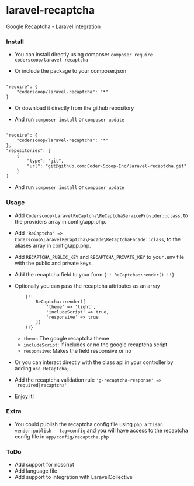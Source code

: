 # laravel-recaptcha
Google Recaptcha - Laravel integration

### Install

 - You can install directly using composer `composer require coderscoop/laravel-recaptcha`

 - Or include the package to your composer.json

```

"require": {
    "coderscoop/laravel-recaptcha": "*"
}

```

 - Or download it directly from the github repository

 - And run `composer install` or `composer update`

```

"require": {
    "coderscoop/laravel-recaptcha": "*"
},
"repositories": [
    {
        "type": "git",
        "url": "git@github.com:Coder-Scoop-Inc/laravel-recaptcha.git"
    }
]

```

 - And run `composer install` or `composer update`

### Usage

 - Add `Coderscoop\LaravelReCaptcha\ReCaptchaServiceProvider::class`, to the providers array in config\app.php.

 - Add `'ReCaptcha' => Coderscoop\LaravelReCaptcha\Facade\ReCaptchaFacade::class`, to the aliases array in config\app.php.

 - Add `RECAPTCHA_PUBLIC_KEY` and `RECAPTCHA_PRIVATE_KEY` to your .env file with the public and private keys.

 - Add the recaptcha field to your form `{!! ReCaptcha::render() !!}`

 - Optionally you can pass the recaptcha attributes as an array
    ```
        {!! 
            ReCaptcha::render([
                'theme' => 'light',
                'includeScript' => true,
                'responsive' => true
            ]) 
        !!}
    ```
    - `theme`: The google recaptcha theme
    - `includeScript`: If includes or no the google recaptcha script
    - `responsive`: Makes the field responsive or no

 - Or you can interact directly with the class api in your controller by adding `use ReCaptcha;`.

 - Add the recaptcha validation rule `'g-recaptcha-response' => 'required|recaptcha'`

 - Enjoy it!

### Extra
 
 - You could publish the recaptcha config file using `php artisan vendor:publish --tag=config` and you 
will have access to the recaptcha config file in `app/config/recaptcha.php`


### ToDo

 - Add support for noscript
 - Add language file
 - Add support to integration with LaravelCollective
